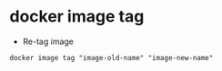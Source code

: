 # docker image tag

- Re-tag image

```shell
docker image tag "image-old-name" "image-new-name"
```
